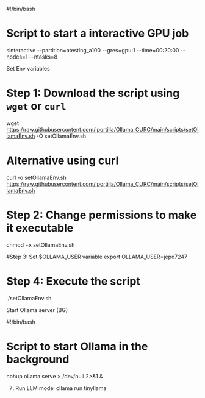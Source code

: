 #!/bin/bash
# Script to start a interactive GPU job
sinteractive --partition=atesting_a100 --gres=gpu:1
--time=00:20:00 --nodes=1 --ntasks=8


Set Env variables

# Step 1: Download the script using `wget` or `curl`
wget https://raw.githubusercontent.com/iportilla/Ollama_CURC/main/scripts/setOllamaEnv.sh -O
setOllamaEnv.sh

# Alternative using curl
curl -o setOllamaEnv.sh
https://raw.githubusercontent.com/iportilla/Ollama_CURC/main/scripts/setOllamaEnv.sh


# Step 2: Change permissions to make it executable
chmod +x setOllamaEnv.sh


#Step 3: Set $OLLAMA_USER variable
export OLLAMA_USER=jepo7247


# Step 4: Execute the script
./setOllamaEnv.sh


Start Ollama server (BG)

#!/bin/bash
# Script to start Ollama in the background
nohup ollama serve > /dev/null 2>&1 &


7. Run LLM model
ollama run tinyllama
